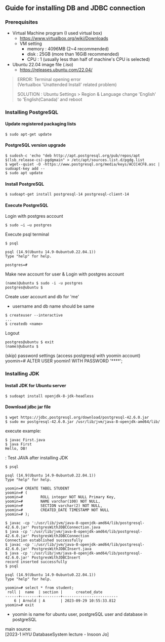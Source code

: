 ## Guide for installing DB and JDBC connection 
### Prerequisites
- Virtual Machine program (I used virtual box)
    - https://www.virtualbox.org/wiki/Downloads
    - VM setting
        - memory : 4096MB (2~4 recommended)
        - disk : 25GB (more than 16GiB recommended)
        - CPU : 1 (usually less than half of machine's CPU is selected)
- Ubuntu 22.04 image file (.iso)
    - https://releases.ubuntu.com/22.04/

> ERROR: Terminal opening error   
> (Vertualbox 'Unattended Install' related problem)
>    
> SOLUTION :
> Ubuntu Settings > Region & Language
> change 'English' to 'English(Canada)' and reboot

### Installing PostgreSQL

#### Update registered packaging lists
```
$ sudo apt-get update
```

#### PostgreSQL version upgrade
```
$ sudosh-c 'echo "deb http://apt.postgresql.org/pub/repos/apt $(lsb_release-cs)-pgdgmain" > /etc/apt/sources.list.d/pgdg.list
$ wget--quiet -O -https://www.postgresql.org/media/keys/ACCC4CF8.asc | sudoapt-key add --
$ sudo apt update
```
#### Install PostgreSQL
```
$ sudoapt-get install postgresql-14 postgresql-client-14
```
#### Execute PostgreSQL
Login with postgres account
```
$ sudo –i –u postgres
```
Execute psql terminal
```
$ psql

psql (14.9(Ubuntu 14.9-0ubuntu0.22.04.1))
Type "help" for help.

postgres=#
```
Make new account for user & Login with postgres account
```
(name)@ubuntu $ sudo -i -u postgres
postgres@ubuntu $
```
Create user account and db for 'me'
- username and db name should be same
```
$ createuser --interactive
...
$ createdb <name>
```
Logout
```
postgres@ubuntu $ exit
(name)@ubuntu $ 
```
(skip) password settings (access postgresql with yoomin account)   
yoomin=# ALTER USER yoomin1 WITH PASSWORD '****';


### Installing JDK

#### Install JDK for Ubuntu server
```
$ sudoapt install openjdk-8-jdk-headless
```
#### Download jdbc jar file
```
$ wget https://jdbc.postgresql.org/download/postgresql-42.6.0.jar
$ sudo mv postgresql-42.6.0.jar /usr/lib/jvm/java-8-openjdk-amd64/lib/
```

execute example:   
```
$ javac First.java
$ java First
Hello, DB!
```
: Test JAVA after installing JDK

```
$ psql

psql (14.9(Ubuntu 14.9-0ubuntu0.22.04.1))
Type "help" for help.

yoomin=# CREATE TABEL STUDENT
yoomin=# (
yoomin=#        ROLL integer NOT NULL Primary Key,
yoomin=#        NAME varchar(100) NOT NULL,
yoomin=#        SECTION varchar(2) NOT NULL,
yoomin=#        CREATED_DATE TIMESTAMP NOT NULL
yoomin=# );

```

```
$ javac -cp ':/usr/lib/jvm/java-8-openjdk-amd64/lib/postgresql-42.6.0.jar' PostgresWithJDBCConnection.java
$ java -cp ':/usr/lib/jvm/java-8-openjdk-amd64/lib/postgresql-42.6.0.jar' PostgresWithJDBCConnection
Connection established successfully
$ javac -cp ':/usr/lib/jvm/java-8-openjdk-amd64/lib/postgresql-42.6.0.jar' PostgresWithJDBCInsert.java
$ java -cp ':/usr/lib/jvm/java-8-openjdk-amd64/lib/postgresql-42.6.0.jar' PostgresWithJDBCInsert
record inserted successfully
$ psql

psql (14.9(Ubuntu 14.9-0ubuntu0.22.04.1))
Type "help" for help.

yoomin=# select * from student;
 roll |  name  | section |      created_date 
------+--------+---------+-------------------------
    6 | Arnold | A       | 2023-09-29 10:55:33.812
yoomin=# exit
```

- yoomin is name for ubuntu user, postgreSQL user and database in postgreSQL


main source:   
[2023-1 HYU DatabaseSystem lecture - Insoon Jo]
